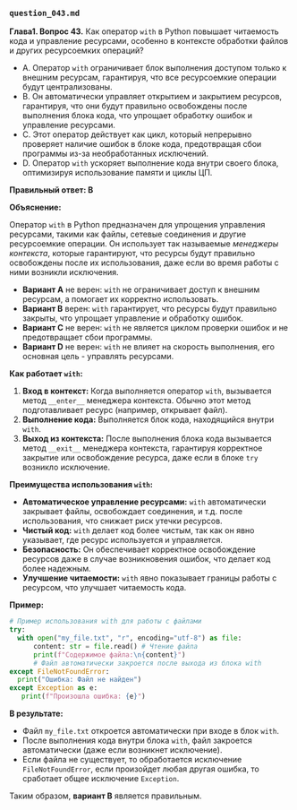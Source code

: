 ### `question_043.md`

**Глава1. Вопрос 43.** Как оператор `with` в Python повышает читаемость кода и управление ресурсами, особенно в контексте обработки файлов и других ресурсоемких операций?

- A. Оператор `with` ограничивает блок выполнения доступом только к внешним ресурсам, гарантируя, что все ресурсоемкие операции будут централизованы.
- B. Он автоматически управляет открытием и закрытием ресурсов, гарантируя, что они будут правильно освобождены после выполнения блока кода, что упрощает обработку ошибок и управление ресурсами.
- C. Этот оператор действует как цикл, который непрерывно проверяет наличие ошибок в блоке кода, предотвращая сбои программы из-за необработанных исключений.
- D. Оператор `with` ускоряет выполнение кода внутри своего блока, оптимизируя использование памяти и циклы ЦП.

**Правильный ответ: B**

**Объяснение:**

Оператор `with` в Python предназначен для упрощения управления ресурсами, такими как файлы, сетевые соединения и другие ресурсоемкие операции. Он использует так называемые *менеджеры контекста*, которые гарантируют, что ресурсы будут правильно освобождены после их использования, даже если во время работы с ними возникли исключения.

*   **Вариант A** не верен: `with` не ограничивает доступ к внешним ресурсам, а помогает их корректно использовать.
*   **Вариант B** верен: `with` гарантирует, что ресурсы будут правильно закрыты, что упрощает управление и обработку ошибок.
*   **Вариант C** не верен: `with` не является циклом проверки ошибок и не предотвращает сбои программы.
*   **Вариант D** не верен: `with` не влияет на скорость выполнения, его основная цель - управлять ресурсами.

**Как работает `with`:**

1.  **Вход в контекст:** Когда выполняется оператор `with`, вызывается метод `__enter__` менеджера контекста. Обычно этот метод подготавливает ресурс (например, открывает файл).
2.  **Выполнение кода:** Выполняется блок кода, находящийся внутри `with`.
3.  **Выход из контекста:** После выполнения блока кода вызывается метод `__exit__` менеджера контекста, гарантируя корректное закрытие или освобождение ресурса, даже если в блоке `try` возникло исключение.

**Преимущества использования `with`:**

*   **Автоматическое управление ресурсами:**  `with` автоматически закрывает файлы, освобождает соединения, и т.д. после использования, что снижает риск утечки ресурсов.
*   **Чистый код:**  `with` делает код более чистым, так как он явно указывает, где ресурс используется и управляется.
*   **Безопасность:**   Он обеспечивает корректное освобождение ресурсов даже в случае возникновения ошибок, что делает код более надежным.
*   **Улучшение читаемости:** `with` явно показывает границы работы с ресурсом, что улучшает читаемость кода.

**Пример:**

```python
# Пример использования with для работы с файлами
try:
  with open("my_file.txt", "r", encoding="utf-8") as file:
      content: str = file.read() # Чтение файла
      print(f"Содержимое файла:\n{content}")
      # Файл автоматически закроется после выхода из блока with
except FileNotFoundError:
  print("Ошибка: Файл не найден")
except Exception as e:
   print(f"Произошла ошибка: {e}")
```

**В результате:**

*   Файл `my_file.txt` откроется автоматически при входе в блок `with`.
*  После выполнения кода внутри блока `with`, файл закроется автоматически (даже если возникнет исключение).
*  Если файла не существует, то обработается исключение `FileNotFoundError`, если произойдет любая другая ошибка, то сработает общее исключение `Exception`.
  
Таким образом, **вариант B** является правильным.
